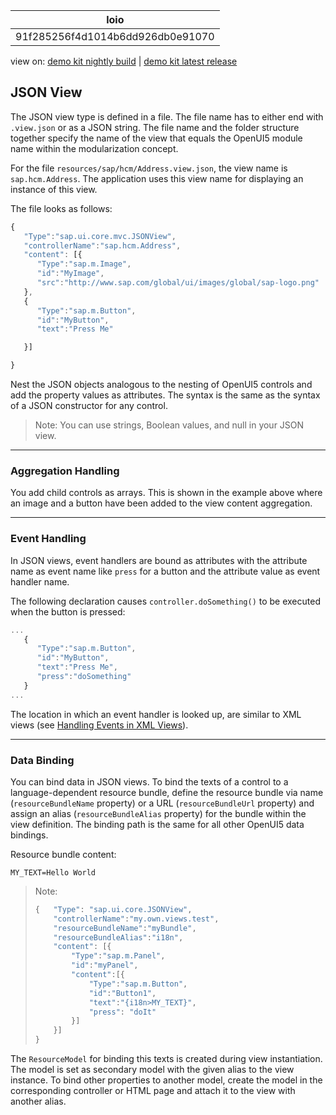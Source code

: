 <!-- loio91f285256f4d1014b6dd926db0e91070 -->

| loio |
| -----|
| 91f285256f4d1014b6dd926db0e91070 |

<div id="loio">

view on: [demo kit nightly build](https://openui5nightly.hana.ondemand.com/#/topic/91f285256f4d1014b6dd926db0e91070) | [demo kit latest release](https://openui5.hana.ondemand.com/#/topic/91f285256f4d1014b6dd926db0e91070)</div>

## JSON View

The JSON view type is defined in a file. The file name has to either end with `.view.json` or as a JSON string. The file name and the folder structure together specify the name of the view that equals the OpenUI5 module name within the modularization concept.

For the file `resources/sap/hcm/Address.view.json`, the view name is `sap.hcm.Address`. The application uses this view name for displaying an instance of this view.

The file looks as follows:

``` js
{ 
   "Type":"sap.ui.core.mvc.JSONView",
   "controllerName":"sap.hcm.Address",
   "content": [{
      "Type":"sap.m.Image",
      "id":"MyImage",
      "src":"http://www.sap.com/global/ui/images/global/sap-logo.png"
   },
   {
      "Type":"sap.m.Button",
      "id":"MyButton",
      "text":"Press Me"

   }]

}
```

Nest the JSON objects analogous to the nesting of OpenUI5 controls and add the property values as attributes. The syntax is the same as the syntax of a JSON constructor for any control.

> Note:
> You can use strings, Boolean values, and null in your JSON view.
> 
> 

***

<a name="loio91f285256f4d1014b6dd926db0e91070__section_37BCAE29E4604ABBA78979649D54CF04"/>

### Aggregation Handling

You add child controls as arrays. This is shown in the example above where an image and a button have been added to the view content aggregation.

***

### Event Handling

In JSON views, event handlers are bound as attributes with the attribute name as event name like `press` for a button and the attribute value as event handler name.

The following declaration causes `controller.doSomething()` to be executed when the button is pressed:

``` js
...
   {
      "Type":"sap.m.Button",
      "id":"MyButton",
      "text":"Press Me",
      "press":"doSomething"
   }
...
```

The location in which an event handler is looked up, are similar to XML views \(see [Handling Events in XML Views](Handling_Events_in_XML_Views_b0fb4de.md)\).

***

### Data Binding

You can bind data in JSON views. To bind the texts of a control to a language-dependent resource bundle, define the resource bundle via name \(`resourceBundleName` property\) or a URL \(`resourceBundleUrl` property\) and assign an alias \(`resourceBundleAlias` property\) for the bundle within the view definition. The binding path is the same for all other OpenUI5 data bindings.

Resource bundle content:

```
MY_TEXT=Hello World
```

> Note:
> ``` js
> {   "Type": "sap.ui.core.JSONView",
>     "controllerName":"my.own.views.test",
>     "resourceBundleName":"myBundle",
>     "resourceBundleAlias":"i18n",
>     "content": [{
>         "Type":"sap.m.Panel",
>         "id":"myPanel",
>         "content":[{
>             "Type":"sap.m.Button",
>             "id":"Button1",
>             "text":"{i18n>MY_TEXT}",
>             "press": "doIt"
>         }]
>     }]
> }
> 
> ```
> 
> 

The `ResourceModel` for binding this texts is created during view instantiation. The model is set as secondary model with the given alias to the view instance. To bind other properties to another model, create the model in the corresponding controller or HTML page and attach it to the view with another alias.

